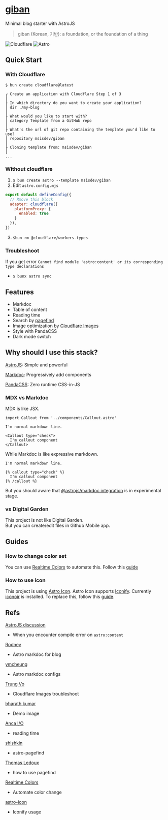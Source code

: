# [giban](https://giban.pages.dev/)

Minimal blog starter with AstroJS

> giban (Korean, 기반): a foundation, or the foundation of a thing

![Cloudflare](https://img.shields.io/badge/Cloudflare-F38020?style=for-the-badge&logo=Cloudflare&logoColor=white)
![Astro](https://img.shields.io/badge/astro-%232C2052.svg?style=for-the-badge&logo=astro&logoColor=white)



## Quick Start
### With Cloudflare
```
$ bun create cloudflare@latest

╭ Create an application with Cloudflare Step 1 of 3
│
├ In which directory do you want to create your application?
│ dir ./my-blog
│
├ What would you like to start with?
│ category Template from a GitHub repo
│
├ What's the url of git repo containing the template you'd like to use?
│ repository msisdev/giban
│
├ Cloning template from: msisdev/giban
│
...
```

### Without cloudflare
1. `$ bun create astro --template msisdev/giban`
2. Edit `astro.config.mjs`
```js
export default defineConfig({
  // Rmove this block
  adapter: cloudflare({
    platformProxy: {
      enabled: true
    }
  }),
})
```
3. `$bun rm @cloudflare/workers-types`

### Troubleshoot

If you get error `Cannot find module 'astro:content' or its corresponding type declarations`
- `$ bunx astro sync`



## Features
- Markdoc
- Table of content
- Reading time
- Search by [pagefind](https://pagefind.app/)
- Image optimization by [Cloudflare Images](https://developers.cloudflare.com/images/transform-images/transform-via-url/)
- Style with PandaCSS
- Dark mode switch



## Why should I use this stack?
[AstroJS](https://astro.build/): Simple and powerful

[Markdoc](https://markdoc.dev/): Progressively add components

[PandaCSS](https://panda-css.com/): Zero runtime CSS-in-JS

### MDX vs Markdoc
MDX is like JSX.
```
import Callout from '../components/Callout.astro'

I'm normal markdown line.

<Callout type="check">
  I'm callout component
</Callout>
```

While Markdoc is like expressive markdown.
```
I'm normal markdown line.

{% callout type="check" %}
  I'm callout component
{% /callout %}
```

But you should aware that [@astrojs/markdoc integration](https://docs.astro.build/en/guides/integrations-guide/markdoc/) is in experimental stage.

### vs Digital Garden
This project is not like Digital Garden.  
But you can create/edit files in Github Mobile app.



## Guides

### How to change color set
You can use [Realtime Colors](https://www.realtimecolors.com/) to automate this.
Follow this [guide](https://github.com/msisdev/giban/tree/master/panda/tokens/colors)

### How to use icon
This project is using [Astro Icon](https://www.astroicon.dev/).
Astro Icon supports [Iconify](https://iconify.design/).
Currently [iconoir](https://icon-sets.iconify.design/iconoir/?keyword=iconoi) is installed. To replace this, follow this [guide](https://www.astroicon.dev/guides/customization/#open-source-icon-sets).



## Refs

[AstroJS discussion](https://github.com/withastro/astro/issues/5711#issuecomment-1848331875)
- When you encounter compile error on `astro:content`

[Rodney](https://rodneylab.com/astro-markdoc/)
- Astro markdoc for blog

[ymcheung](https://github.com/ymcheung/build-ui)
- Astro markdoc configs

[Trung Vo](https://trungvose.com/blog/error-9421-too-many-redirects-with-cloudflare-images/)
- Cloudflare Images troubleshoot

[bharath kumar](https://unsplash.com/ko/%EC%82%AC%EC%A7%84/%EB%82%98%EC%84%A0%ED%98%95-%EB%94%94%EC%9E%90%EC%9D%B8%EC%9D%B4-%EC%B8%A1%EB%A9%B4%EC%97%90-%EB%A7%A4%EB%8B%AC%EB%A0%A4-%EC%9E%88%EB%8A%94-%ED%9D%B0%EC%83%89-%EC%A1%B0%EA%B0%81%ED%92%88-lAG5K1x-36A)
- Demo image

[Anca I/O](https://www.anca.io/posts/adding-necessary-features-in-the-astro-markdoc-blog/#add-the-reading-time-to-your-postpage)
- reading time

[shishkin](https://github.com/shishkin/astro-pagefind)
- astro-pagefind

[Thomas Ledoux](https://www.thomasledoux.be/blog/search-static-astro-website)
- how to use pagefind

[Realtime Colors](https://www.realtimecolors.com/)
- Automate color change

[astro-icon](https://github.com/natemoo-re/astro-icon)
- Iconify usage
